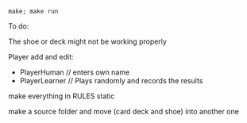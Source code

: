 ```
make; make run
```


To do:

The shoe or deck might not be working properly

Player add and edit:
- PlayerHuman // enters own name
- PlayerLearner // Plays randomly and records the results

make everything in RULES static

make a source folder and move (card deck and shoe) into another one